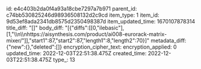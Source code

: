 id: e4c403b2da0f4a93a18cbe7297a7b971
parent_id: c74bb530825246d98936508132d2c9cd
item_type: 1
item_id: 9d53ef8ada2341db8575d2350498387d
item_updated_time: 1670107878314
title_diff: "[]"
body_diff: "[{\"diffs\":[[0,\"ilebasic\"],[1,\"\\\n\\\nhttps://aisynthesis.com/product/ai008-eurorack-matrix-mixer/\"]],\"start1\":87,\"start2\":87,\"length1\":8,\"length2\":70}]"
metadata_diff: {"new":{},"deleted":[]}
encryption_cipher_text: 
encryption_applied: 0
updated_time: 2022-12-03T22:51:38.475Z
created_time: 2022-12-03T22:51:38.475Z
type_: 13